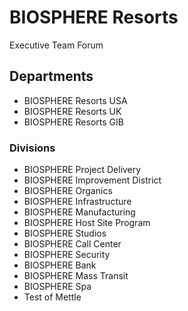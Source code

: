 # BIOSPHERE Resorts
Executive Team Forum

## Departments
+ BIOSPHERE Resorts USA
+ BIOSPHERE Resorts UK
+ BIOSPHERE Resorts GIB

### Divisions
+ BIOSPHERE Project Delivery
+ BIOSPHERE Improvement District
+ BIOSPHERE Organics
+ BIOSPHERE Infrastructure
+ BIOSPHERE Manufacturing
+ BIOSPHERE Host Site Program
+ BIOSPHERE Studios
+ BIOSPHERE Call Center
+ BIOSPHERE Security
+ BIOSPHERE Bank
+ BIOSPHERE Mass Transit
+ BIOSPHERE Spa
+ Test of Mettle
